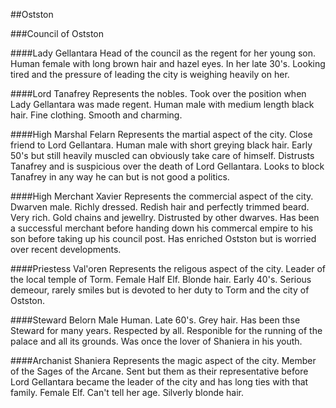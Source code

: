 ##Ostston

###Council of Ostston

####Lady Gellantara
Head of the council as the regent for her young son.
Human female with long brown hair and hazel eyes. In her late 30's. Looking tired and the pressure of leading the city is weighing heavily on her.

####Lord Tanafrey
Represents the nobles. Took over the position when Lady Gellantara was made regent. 
Human male with medium length black hair. Fine clothing. Smooth and charming. 

####High Marshal Felarn
Represents the martial aspect of the city. Close friend to Lord Gellantara.
Human male with short greying black hair. Early 50's but still heavily muscled can obviously take care of himself. Distrusts Tanafrey and is suspicious over the death of Lord Gellantara. Looks to block Tanafrey in any way he can but is not good a politics.

####High Merchant Xavier
Represents the commercial aspect of the city.
Dwarven male. Richly dressed. Redish hair and perfectly trimmed beard. Very rich. Gold chains and jewellry. Distrusted by other dwarves. Has been a successful merchant before handing down his commercal empire to his son before taking up his council post. Has enriched Ostston but is worried over recent developments.

####Priestess Val'oren
Represents the religous aspect of the city. Leader of the local temple of Torm.
Female Half Elf. Blonde hair. Early 40's. Serious demeour, rarely smiles but is devoted to her duty to Torm and the city of Ostston.

####Steward Belorn
Male Human. Late 60's. Grey hair. Has been thse Steward for many years. Respected by all. Responible for the running of the palace and all its grounds. Was once the lover of Shaniera in his youth.

####Archanist Shaniera
Represents the magic aspect of the city. Member of the Sages of the Arcane. Sent but them as their representative before Lord Gellantara became the leader of the city and has long ties with that family.
Female Elf. Can't tell her age. Silverly blonde hair.
